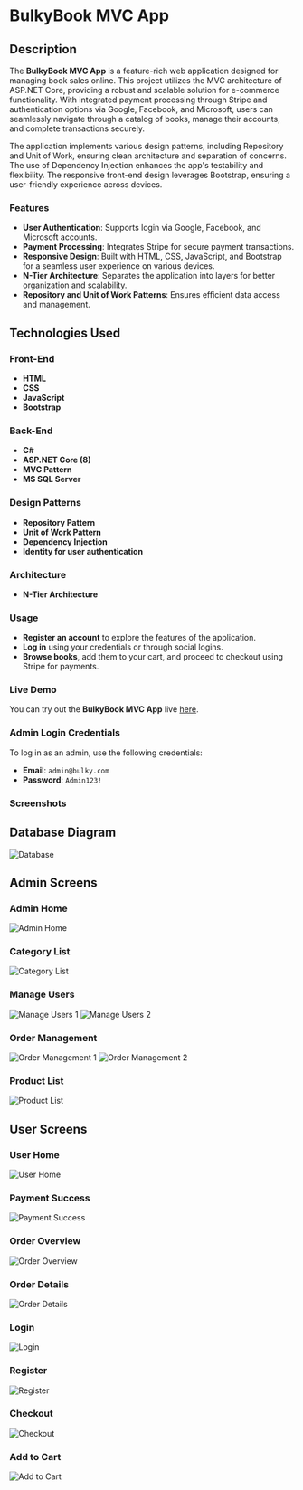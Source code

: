 # BulkyBook MVC App

## Description

The **BulkyBook MVC App** is a feature-rich web application designed for managing book sales online. This project utilizes the MVC architecture of ASP.NET Core, providing a robust and scalable solution for e-commerce functionality. With integrated payment processing through Stripe and authentication options via Google, Facebook, and Microsoft, users can seamlessly navigate through a catalog of books, manage their accounts, and complete transactions securely.

The application implements various design patterns, including Repository and Unit of Work, ensuring clean architecture and separation of concerns. The use of Dependency Injection enhances the app's testability and flexibility. The responsive front-end design leverages Bootstrap, ensuring a user-friendly experience across devices.

### Features

- **User Authentication**: Supports login via Google, Facebook, and Microsoft accounts.
- **Payment Processing**: Integrates Stripe for secure payment transactions.
- **Responsive Design**: Built with HTML, CSS, JavaScript, and Bootstrap for a seamless user experience on various devices.
- **N-Tier Architecture**: Separates the application into layers for better organization and scalability.
- **Repository and Unit of Work Patterns**: Ensures efficient data access and management.

## Technologies Used

### Front-End
- **HTML**
- **CSS**
- **JavaScript**
- **Bootstrap**

### Back-End
- **C#**
- **ASP.NET Core (8)**
- **MVC Pattern**
- **MS SQL Server**

### Design Patterns
- **Repository Pattern**
- **Unit of Work Pattern**
- **Dependency Injection**
- **Identity for user authentication**

### Architecture
- **N-Tier Architecture**

### Usage
- **Register an account** to explore the features of the application.
- **Log in** using your credentials or through social logins.
- **Browse books**, add them to your cart, and proceed to checkout using Stripe for payments.

### Live Demo
You can try out the **BulkyBook MVC App** live [here](http://abdulrahman-ayman-bulkybook.runasp.net/).

### Admin Login Credentials
To log in as an admin, use the following credentials:
- **Email**: `admin@bulky.com`
- **Password**: `Admin123!`

### Screenshots
## Database Diagram
![Database](ProjectImages/database.png)

## Admin Screens

### Admin Home
![Admin Home](ProjectImages/AdminHome.png)

### Category List
![Category List](ProjectImages/categoryList.png)

### Manage Users
![Manage Users 1](ProjectImages/manageuser1.png)
![Manage Users 2](ProjectImages/managuser2.png)

### Order Management
![Order Management 1](ProjectImages/orderManage1.png)
![Order Management 2](ProjectImages/ordermanage2.png)

### Product List
![Product List](ProjectImages/productList.png)

## User Screens

### User Home
![User Home](ProjectImages/UserHome.png)

### Payment Success
![Payment Success](ProjectImages/paymentsucsses.png)

### Order Overview
![Order Overview](ProjectImages/order.png)

### Order Details
![Order Details](ProjectImages/DETAILS.png)

### Login
![Login](ProjectImages/login.png)

### Register
![Register](ProjectImages/register.png)

### Checkout
![Checkout](ProjectImages/checkout.png)

### Add to Cart
![Add to Cart](ProjectImages/addtocart.png)
